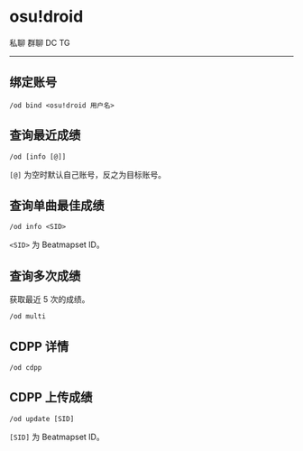 # osu!droid
<span class="span-friend">私聊</span>
<span class="span-group">群聊</span>
<span class="span-discord">DC</span>
<span class="span-telegram">TG</span>

---

## 绑定账号
```
/od bind <osu!droid 用户名>
```

## 查询最近成绩
```
/od [info [@]]
```
`[@]` 为空时默认自己账号，反之为目标账号。

## 查询单曲最佳成绩
```
/od info <SID>
```
`<SID>` 为 Beatmapset ID。

## 查询多次成绩
获取最近 5 次的成绩。
```
/od multi
```

## CDPP 详情
```
/od cdpp
```

## CDPP 上传成绩
```
/od update [SID]
```
`[SID]` 为 Beatmapset ID。